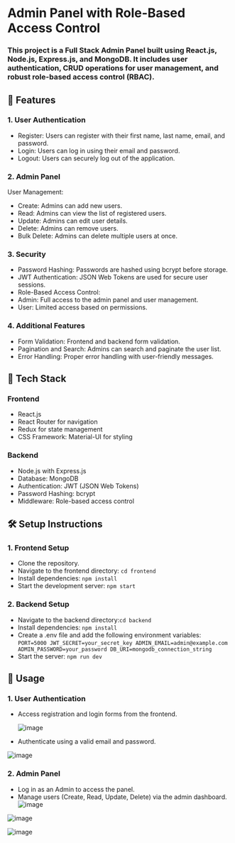 # Admin Panel with Role-Based Access Control
### This project is a Full Stack Admin Panel built using React.js, Node.js, Express.js, and MongoDB. It includes user authentication, CRUD operations for user management, and robust role-based access control (RBAC).

## 🌟 Features
### 1. User Authentication
* Register: Users can register with their first name, last name, email, and password.
* Login: Users can log in using their email and password.
* Logout: Users can securely log out of the application.

### 2. Admin Panel
User Management:
* Create: Admins can add new users.
* Read: Admins can view the list of registered users.
* Update: Admins can edit user details.
* Delete: Admins can remove users.
* Bulk Delete: Admins can delete multiple users at once.

### 3. Security
* Password Hashing: Passwords are hashed using bcrypt before storage.
* JWT Authentication: JSON Web Tokens are used for secure user sessions.
* Role-Based Access Control:
* Admin: Full access to the admin panel and user management.
* User: Limited access based on permissions.
  
### 4. Additional Features
* Form Validation: Frontend and backend form validation.
* Pagination and Search: Admins can search and paginate the user list.
* Error Handling: Proper error handling with user-friendly messages.

## 🔧 Tech Stack
### Frontend
* React.js
* React Router for navigation
* Redux for state management
* CSS Framework: Material-UI for styling
### Backend
* Node.js with Express.js
* Database: MongoDB
* Authentication: JWT (JSON Web Tokens)
* Password Hashing: bcrypt
* Middleware: Role-based access control
  
## 🛠️ Setup Instructions
### 1. Frontend Setup
* Clone the repository.
* Navigate to the frontend directory: `cd frontend`
* Install dependencies: `npm install`
* Start the development server: `npm start`

### 2. Backend Setup
* Navigate to the backend directory:`cd backend`
* Install dependencies: `npm install`
* Create a .env file and add the following environment variables:
   `PORT=5000
    JWT_SECRET=your_secret_key
    ADMIN_EMAIL=admin@example.com
    ADMIN_PASSWORD=your_password
    DB_URI=mongodb_connection_string`
* Start the server: `npm run dev`
  
## 🚀 Usage
### 1. User Authentication
* Access registration and login forms from the frontend.
  
  ![image](https://github.com/user-attachments/assets/96bbfcd5-f2e8-40e6-8d71-0ed87d3930d3)

* Authenticate using a valid email and password.

![image](https://github.com/user-attachments/assets/91230820-b6c8-46e9-b509-2dee90dc65df)

### 2. Admin Panel
* Log in as an Admin to access the panel.
* Manage users (Create, Read, Update, Delete) via the admin dashboard.
![image](https://github.com/user-attachments/assets/3994290a-0a5c-492e-9fe0-aa2bde4fe2d6)

![image](https://github.com/user-attachments/assets/936264d3-2864-4471-93df-2cfcc366a173)

![image](https://github.com/user-attachments/assets/43f915bf-bcbf-436c-9908-209ed04788a9)



